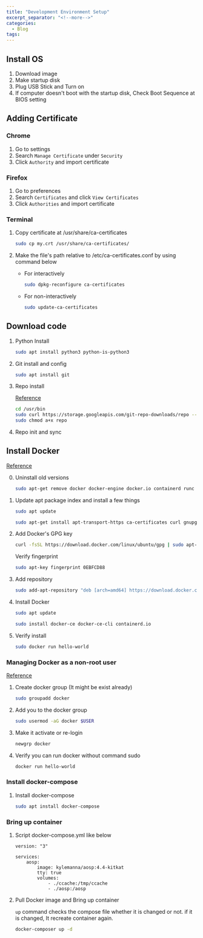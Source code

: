 ```yaml
---
title: "Development Environment Setup"
excerpt_separator: "<!--more-->"
categories:
  - Blog
tags:
---
```


## Install OS

1. Download image
2. Make startup disk
3. Plug USB Stick and Turn on
4. If computer doesn't boot with the startup disk, Check Boot Sequence at BIOS setting

## Adding Certificate

### Chrome

1. Go to settings
2. Search `Manage Certificate` under `Security`
3. Click `Authority` and import certificate

### Firefox

1. Go to preferences
2. Search `Certificates` and click `View Certificates`
3. Click `Authorities` and import certificate

### Terminal

1. Copy certificate at /usr/share/ca-certificates

    ```bash
    sudo cp my.crt /usr/share/ca-certificates/
    ```

2. Make the file's path relative to /etc/ca-certificates.conf by using command below

    - For interactively

      ```bash
      sudo dpkg-reconfigure ca-certificates
      ```

    - For non-interactively

        ```bash
        sudo update-ca-certificates
        ```

## Download code

1. Python Install

    ```bash
    sudo apt install python3 python-is-python3
    ```

2. Git install and config

    ```bash
    sudo apt install git

    ```

3. Repo install

    [Reference](https://source.android.com/setup/build/downloading#installing-repo)

    ```bash
    cd /usr/bin
    sudo curl https://storage.googleapis.com/git-repo-downloads/repo --output repo
    sudo chmod a+x repo
    ```

4. Repo init and sync

## Install Docker

[Reference](https://docs.docker.com/engine/install/ubuntu/)

0. Uninstall old versions

    ```bash
    sudo apt-get remove docker docker-engine docker.io containerd runc
    ```

1. Update apt package index and install a few things

    ```bash
    sudo apt update
    ```

    ```bash
    sudo apt-get install apt-transport-https ca-certificates curl gnupg-agent software-properties-common
    ```

2. Add Docker's GPG key

    ```bash
    curl -fsSL https://download.docker.com/linux/ubuntu/gpg | sudo apt-key add -
    ```

    Verify fingerprint

    ```bash
    sudo apt-key fingerprint 0EBFCD88
    ```

3. Add repository

    ```bash
    sudo add-apt-repository "deb [arch=amd64] https://download.docker.com/linux/ubuntu $(lsb_release -cs) stable"
    ```

4. Install Docker

    ```bash
    sudo apt update
    ```

    ```bash
    sudo install docker-ce docker-ce-cli containerd.io
    ```

5. Verify install

    ```bash
    sudo docker run hello-world
    ```

### Managing Docker as a non-root user

[Reference](https://docs.docker.com/engine/install/linux-postinstall/)

1. Create docker group (It might be exist already)

    ```bash
    sudo groupadd docker
    ```

2. Add you to the docker group

    ```bash
    sudo usermod -aG docker $USER
    ```

3. Make it activate or re-login

    ```bash
    newgrp docker
    ```

4. Verify you can run docker without command sudo

    ```bash
    docker run hello-world
    ```

### Install docker-compose

1. Install docker-compose

    ```bash
    sudo apt install docker-compose
    ```

### Bring up container

1. Script docker-compose.yml like below

    ```docker-compose
    version: "3"

    services:
        aosp:
            image: kylemanna/aosp:4.4-kitkat
            tty: true 
            volumes:
                - ./ccache:/tmp/ccache
                - ./aosp:/aosp
    ```

2.  Pull Docker image and Bring up container

    `up` command checks the compose file whether it is changed or not. if it is changed, It recreate container again.

    ```bash
    docker-composer up -d
    ```
